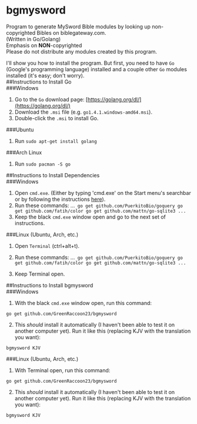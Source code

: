# bgmysword
Program to generate MySword Bible modules by looking up non-copyrighted Bibles on biblegateway.com.  
(Written in Go/Golang)  
Emphasis on **NON**-copyrighted  
Please do not distribute any modules created by this program.

I'll show you how to install the program. But first, you need to have `Go` (Google's programming language) installed and a couple other `Go` modules installed (it's easy; don't worry).  
##Instructions to Install Go  
###Windows  
1. Go to the `Go` download page: [https://golang.org/dl/](https://golang.org/dl/)  
2. Download the `.msi` file (e.g. `go1.4.1.windows-amd64.msi`).
3. Double-click the `.msi` to install Go.  

###Ubuntu
1. Run `sudo apt-get install golang`  

###Arch Linux  
1. Run `sudo pacman -S go`

##Instructions to Install Dependencies  
###Windows  
1. Open `cmd.exe`. (Either by typing 'cmd.exe' on the Start menu's searchbar or by following the instructions [here](http://windows.microsoft.com/en-us/windows-vista/open-a-command-prompt-window)).  
2. Run these commands:
...```
go get github.com/PuerkitoBio/goquery
go get github.com/fatih/color
go get github.com/mattn/go-sqlite3
...```
3. Keep the black `cmd.exe` window open and go to the next set of instructions.  

###Linux (Ubuntu, Arch, etc.)
1. Open `Terminal` (ctrl+alt+t).
2. Run these commands:
...```
go get github.com/PuerkitoBio/goquery
go get github.com/fatih/color
go get github.com/mattn/go-sqlite3
...```

3. Keep Terminal open.  

##Instructions to Install bgmysword  
###Windows  
1. With the black `cmd.exe` window open, run this command:
```
go get github.com/GreenRaccoon23/bgmysword
```
2. This *should* install it automatically (I haven't been able to test it on another computer yet). Run it like this (replacing KJV with the translation you want):
```
bgmysword KJV
```  

###Linux (Ubuntu, Arch, etc.)  
1. With Terminal open, run this command:
```
go get github.com/GreenRaccoon23/bgmysword
```
2. This *should* install it automatically (I haven't been able to test it on another computer yet). Run it like this (replacing KJV with the translation you want):
```
bgmysword KJV
```

